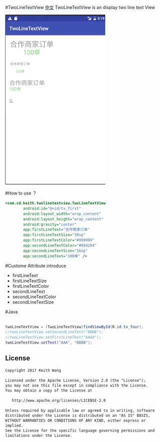 #TwoLineTextView [中文](https://github.com/cenyuankeith/TwoLineTextView/blob/master/README_CN.md)
TwoLineTextView is an display two line text View

![p1](https://github.com/cenyuankeith/TwoLineTextView/blob/master/image.png)

#How to use ？
```XML
<com.cd.keith.twolinetextview.TwoLineTextView
        android:id="@+id/tv_first"
        android:layout_width="wrap_content"
        android:layout_height="wrap_content"
        android:gravity="center"
        app:firstLineText="合作商家订单"
        app:firstLineTextSize="30sp"
        app:firstLineTextColor="#999999"
        app:secondLineTextColor="#89d284"
        app:secondLineTextSize="16sp"
        app:secondLineText="100单" />
```
#Custome Attribute introduce
* firstLineText
* firstLineTextSize
* firstLineTextColor
* secondLineText
* secondLineTextColor
* secondLineTextSize

#Java
```java

twoLineTextView = (TwoLineTextView)findViewById(R.id.tv_four);
//twoLineTextView.setSecondLineText("BBBB");
//twoLineTextView.setFirstLineText("AAAA");
twoLineTextView.setText("AAA", "BBBB");

```
## License

    Copyright 2017 Keith Wang

    Licensed under the Apache License, Version 2.0 (the "License");
    you may not use this file except in compliance with the License.
    You may obtain a copy of the License at

       http://www.apache.org/licenses/LICENSE-2.0

    Unless required by applicable law or agreed to in writing, software
    distributed under the License is distributed on an "AS IS" BASIS,
    WITHOUT WARRANTIES OR CONDITIONS OF ANY KIND, either express or implied.
    See the License for the specific language governing permissions and
    limitations under the License.